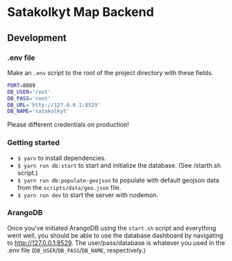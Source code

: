 # Satakolkyt Map Backend

## Development

### .env file

Make an `.env` script to the root of the project directory with these fields.

```sh
PORT=8089
DB_USER='root'
DB_PASS='root'
DB_URL='http://127.0.0.1:8529'
DB_NAME='satakolkyt'
```

Please different credentials on production!

### Getting started

- `$ yarn` to install dependencies.
- `$ yarn run db:start` to start and initialize the database. (See /starth.sh script.)
- `$ yarn run db:populate-geojson` to populate with default geojson data from the `scripts/data/geo.json` file.
- `$ yarn run dev` to start the server with nodemon.

### ArangoDB

Once you've initiated ArangoDB using the `start.sh` script and everything went well, you should be able to use the database dashboard by navigating to http://127.0.0.1:8529. The user/pass/database is whatever you used in the .env file (`DB_USER`/`DB_PASS`/`DB_NAME`, respectively.)

